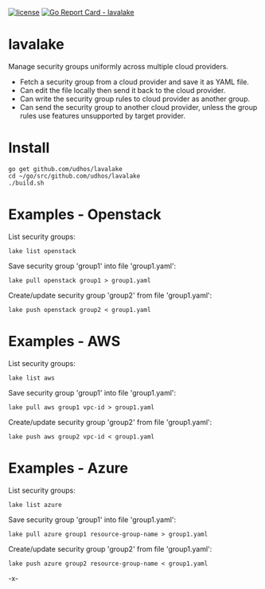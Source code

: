 [![license](http://img.shields.io/badge/license-MIT-blue.svg)](https://github.com/udhos/lavalake/blob/master/LICENSE)
[![Go Report Card - lavalake](https://goreportcard.com/badge/github.com/udhos/lavalake)](https://goreportcard.com/report/github.com/udhos/lavalake)

# lavalake

Manage security groups uniformly across multiple cloud providers.

- Fetch a security group from a cloud provider and save it as YAML file.
- Can edit the file locally then send it back to the cloud provider.
- Can write the security group rules to cloud provider as another group.
- Can send the security group to another cloud provider, unless the group rules use features unsupported by target provider.

Install
=======

    go get github.com/udhos/lavalake
    cd ~/go/src/github.com/udhos/lavalake
    ./build.sh

Examples - Openstack
====================

List security groups:

    lake list openstack

Save security group 'group1' into file 'group1.yaml':

    lake pull openstack group1 > group1.yaml

Create/update security group 'group2' from file 'group1.yaml':

    lake push openstack group2 < group1.yaml

Examples - AWS
==============

List security groups:

    lake list aws

Save security group 'group1' into file 'group1.yaml':

    lake pull aws group1 vpc-id > group1.yaml

Create/update security group 'group2' from file 'group1.yaml':

    lake push aws group2 vpc-id < group1.yaml

Examples - Azure
================

List security groups:

    lake list azure

Save security group 'group1' into file 'group1.yaml':

    lake pull azure group1 resource-group-name > group1.yaml

Create/update security group 'group2' from file 'group1.yaml':

    lake push azure group2 resource-group-name < group1.yaml


-x-

